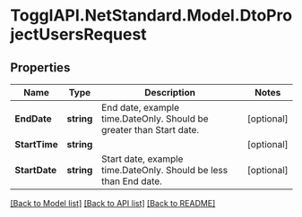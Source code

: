# TogglAPI.NetStandard.Model.DtoProjectUsersRequest
## Properties

Name | Type | Description | Notes
------------ | ------------- | ------------- | -------------
**EndDate** | **string** | End date, example time.DateOnly. Should be greater than Start date. | [optional] 
**StartTime** | **string** |  | [optional] 
**StartDate** | **string** | Start date, example time.DateOnly. Should be less than End date. | [optional] 

[[Back to Model list]](../README.md#documentation-for-models) [[Back to API list]](../README.md#documentation-for-api-endpoints) [[Back to README]](../README.md)

